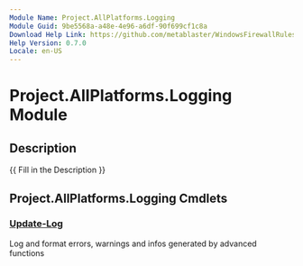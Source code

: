 ```yaml
---
Module Name: Project.AllPlatforms.Logging
Module Guid: 9be5568a-a48e-4e96-a6df-90f699cf1c8a
Download Help Link: https://github.com/metablaster/WindowsFirewallRuleset/tree/develop/Config/HelpContent/0.7.0
Help Version: 0.7.0
Locale: en-US
---
```


# Project.AllPlatforms.Logging Module

## Description

{{ Fill in the Description }}

## Project.AllPlatforms.Logging Cmdlets

### [Update-Log](Update-Log.md)

Log and format errors, warnings and infos generated by advanced functions
